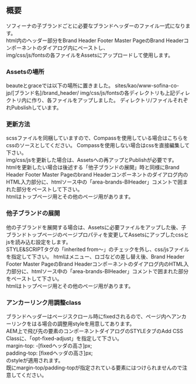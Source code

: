 ## 概要
ソフィーナの子ブランドごとに必要なブランドヘッダーのファイル一式になります。  
html内のヘッダー部分をBrand Header Footer Master PageのBrand Headerコンポーネントのダイアログ内にペーストし、  
img/css/js/fontsの各ファイルをAssetsにアップロードして使用します。

### Assetsの場所
beauteとgraceでは以下の場所に置きました。
sites/kao/www-sofina-co-jp/[ブランド名]/brand_header/
img/css/js/fontsの各ディレクトリも上記ディレクトリ内に作り、各ファイルをアップしました。
ディレクトリ/ファイルそれぞれPubslishしています。

### 更新方法
scssファイルを同梱していますので、Compassを使用している場合はこちらをcssのソースとしてください。
Compassを使用しない場合はcssを直接編集して下さい。  
img/css/jsを更新した場合は、Assetsへの再アップとPublishが必要です。  
htmlを更新したい場合は後述する「他子ブランドの展開」時と同様にBrand Header Footer Master Pageのbrand Headerコンポーネントのダイアログ内のHTML入力部分に、htmlソース中の「area-brands-BlHeader」コメントで囲まれた部分をペーストして下さい。  
htmlはトップページ用とその他のページ用があります。

### 他子ブランドの展開
他の子ブランドを展開する場合は、Assetsに必要ファイルをアップした後、子ブランドトップページのページプロパティを変更してAssetsにアップしたcssとjsを読み込む設定をします。  
STYLE&SCRIPTタグの「inherited from〜」のチェックを外し、css/jsファイルを指定して下さい。
htmlはメニュー、ロゴなどの差し替え後、Brand Header Footer Master PageのBrand Headerコンポーネントのダイアログ内のHTML入力部分に、htmlソース中の「area-brands-BlHeader」コメントで囲まれた部分をペーストして下さい。  
htmlはトップページ用とその他のページ用があります。

### アンカーリンク用調整class
ブランドヘッダーはページスクロール時にfixedされるので、ページ内へアンカーリンクをはる場合の調整用styleを用意してあります。  
AEM上で飛び先の要素のコンポーネントダイアログのSTYLEタブのAdd CSS Classに、「opt-fixed-adjust」を指定して下さい。  
margin-top: -[fixedヘッダの高さ]px;  
padding-top: [fixedヘッダの高さ]px;  
のstyleが適用されます。  
既にmargin-top/padding-topが指定されている要素にはつけられませんので注意してください。
